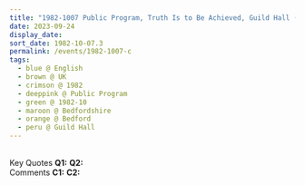 ```yaml
---
title: "1982-1007 Public Program, Truth Is to Be Achieved, Guild Hall (now Bedford Guild House), 56 Harpur Street, Bedford, Bedfordshire, UK"
date: 2023-09-24
display_date: 
sort_date: 1982-10-07.3
permalink: /events/1982-1007-c
tags:
  - blue @ English
  - brown @ UK
  - crimson @ 1982
  - deeppink @ Public Program
  - green @ 1982-10
  - maroon @ Bedfordshire
  - orange @ Bedford
  - peru @ Guild Hall
---
```


<br>

<wave-list>
  <list-title color="DarkSeaGreen" width="55">Key Quotes</list-title>
  <list-item color="BlanchedAlmond" width="280"><b>Q1:</b> <i></i></list-item>
  <list-item color="Lavender" width="280"><b>Q2:</b> <i></i></list-item>
</wave-list>

<br>

<wave-list>
  <list-title color="DarkSeaGreen" width="55">Comments</list-title>
  <list-item color="BlanchedAlmond" width="280"><b>C1:</b> <i></i></list-item>
  <list-item color="Lavender" width="280"><b>C2:</b> <i></i></list-item>
</wave-list>